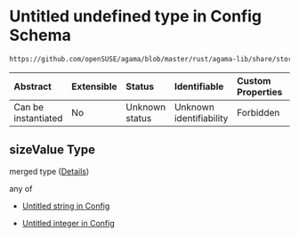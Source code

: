 # Untitled undefined type in Config Schema

```txt
https://github.com/openSUSE/agama/blob/master/rust/agama-lib/share/storage.schema.json#/$defs/sizeValue
```



| Abstract            | Extensible | Status         | Identifiable            | Custom Properties | Additional Properties | Access Restrictions | Defined In                                                          |
| :------------------ | :--------- | :------------- | :---------------------- | :---------------- | :-------------------- | :------------------ | :------------------------------------------------------------------ |
| Can be instantiated | No         | Unknown status | Unknown identifiability | Forbidden         | Allowed               | none                | [storage.schema.json\*](storage.schema.json "open original schema") |

## sizeValue Type

merged type ([Details](storage-1-defs-sizevalue.md))

any of

* [Untitled string in Config](storage-1-defs-sizevalue-anyof-0.md "check type definition")

* [Untitled integer in Config](storage-1-defs-sizevalue-anyof-1.md "check type definition")
